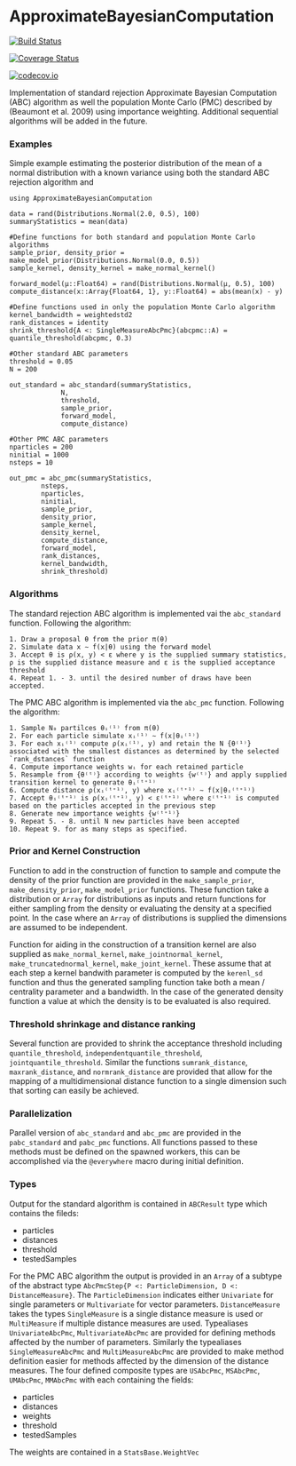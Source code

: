# ApproximateBayesianComputation

[![Build Status](https://travis-ci.org/brendanstats/ApproximateBayesianComputation.jl.svg?branch=master)](https://travis-ci.org/brendanstats/ApproximateBayesianComputation.jl)

[![Coverage Status](https://coveralls.io/repos/brendanstats/ApproximateBayesianComputation.jl/badge.svg?branch=master&service=github)](https://coveralls.io/github/brendanstats/ApproximateBayesianComputation.jl?branch=master)

[![codecov.io](http://codecov.io/github/brendanstats/ApproximateBayesianComputation.jl/coverage.svg?branch=master)](http://codecov.io/github/brendanstats/ApproximateBayesianComputation.jl?branch=master)

Implementation of standard rejection Approximate Bayesian Computation (ABC) algorithm as well the population Monte Carlo (PMC) described by (Beaumont et al. 2009) using importance weighting.  Additional sequential algorithms will be added in the future.

### Examples
Simple example estimating the posterior distribution of the mean of a normal distribution with a known variance using both the standard ABC rejection algorithm and 
```{julia}
using ApproximateBayesianComputation

data = rand(Distributions.Normal(2.0, 0.5), 100)
summaryStatistics = mean(data)

#Define functions for both standard and population Monte Carlo algorithms
sample_prior, density_prior = make_model_prior(Distributions.Normal(0.0, 0.5))
sample_kernel, density_kernel = make_normal_kernel()

forward_model(μ::Float64) = rand(Distributions.Normal(μ, 0.5), 100)
compute_distance(x::Array{Float64, 1}, y::Float64) = abs(mean(x) - y)

#Define functions used in only the population Monte Carlo algorithm
kernel_bandwidth = weightedstd2
rank_distances = identity
shrink_threshold{A <: SingleMeasureAbcPmc}(abcpmc::A) = quantile_threshold(abcpmc, 0.3)

#Other standard ABC parameters
threshold = 0.05
N = 200

out_standard = abc_standard(summaryStatistics,
             N,
             threshold,
             sample_prior,
             forward_model,
             compute_distance)

#Other PMC ABC parameters
nparticles = 200
ninitial = 1000
nsteps = 10

out_pmc = abc_pmc(summaryStatistics,
        nsteps,
        nparticles,
        ninitial,
        sample_prior,
        density_prior,
        sample_kernel,
        density_kernel,
        compute_distance,
        forward_model,
        rank_distances,
        kernel_bandwidth,
        shrink_threshold)
```

### Algorithms
The standard rejection ABC algorithm is implemented vai the `abc_standard` function.  Following the algorithm:

    1. Draw a proposal θ from the prior π(θ)
    2. Simulate data x ∼ f(x|θ) using the forward model
    3. Accept θ is ρ(x, y) < ε where y is the supplied summary statistics, ρ is the supplied distance measure and ε is the supplied acceptance threshold
    4. Repeat 1. - 3. until the desired number of draws have been accepted.

The PMC ABC algorithm is implemented via the `abc_pmc` function.  Following the algorithm:

    1. Sample N₀ partilces θᵢ⁽¹⁾ from π(θ)
    2. For each particle simulate xᵢ⁽¹⁾ ∼ f(x|θᵢ⁽¹⁾)
    3. For each xᵢ⁽¹⁾ compute ρ(xᵢ⁽¹⁾, y) and retain the N {θ⁽¹⁾} associated with the smallest distances as determined by the selected `rank_dstances` function
    4. Compute importance weights wᵢ for each retained particle
    5. Resample from {θ⁽ᵗ⁾} according to weights {w⁽ᵗ⁾} and apply supplied transition kernel to generate θᵢ⁽ᵗ⁺¹⁾
    6. Compute distance ρ(xᵢ⁽ᵗ⁺¹⁾, y) where xᵢ⁽ᵗ⁺¹⁾ ∼ f(x|θᵢ⁽ᵗ⁺¹⁾)
    7. Accept θᵢ⁽ᵗ⁺¹⁾ is ρ(xᵢ⁽ᵗ⁺¹⁾, y) < ε⁽ᵗ⁺¹⁾ where ε⁽ᵗ⁺¹⁾ is computed based on the particles accepted in the previous step
    8. Generate new importance weights {w⁽ᵗ⁺¹⁾}
    9. Repeat 5. - 8. until N new particles have been accepted
    10. Repeat 9. for as many steps as specified.

### Prior and Kernel Construction
Function to add in the construction of function to sample and compute the density of the prior function are provided in the `make_sample_prior`, `make_density_prior`, `make_model_prior` functions.  These function take a distribution or `Array` for distributions as inputs and return functions for either sampling from the density or evaluating the density at a specified point.  In the case where an `Array` of distributions is supplied the dimensions are assumed to be independent.

Function for aiding in the construction of a transition kernel are also supplied as `make_normal_kernel`, `make_jointnormal_kernel`, `make_truncatednormal_kernel`, `make_joint_kernel`.  These assume that at each step a kernel bandwith parameter is computed by the `kerenl_sd` function and thus the generated sampling function take both a mean / centrality parameter and a bandwidth.  In the case of the generated density function a value at which the density is to be evaluated is also required.

### Threshold shrinkage and distance ranking
Several function are provided to shrink the acceptance threshold including `quantile_threshold`, `independentquantile_threshold`, `jointquantile_threshold`.  Similar the functions `sumrank_distance`, `maxrank_distance`, and `normrank_distance` are provided that allow for the mapping of a multidimensional distance function to a single dimension such that sorting can easily be achieved. 

### Parallelization
Parallel version of `abc_standard` and `abc_pmc` are provided in the `pabc_standard` and `pabc_pmc` functions.  All functions passed to these methods must be defined on the spawned workers, this can be accomplished via the `@everywhere` macro during initial definition.

### Types
Output for the standard algorithm is contained in `ABCResult` type which contains the fileds:

  * particles
  * distances
  * threshold
  * testedSamples

For the PMC ABC algorithm the output is provided in an `Array` of a subtype of the abstract type `AbcPmcStep{P <: ParticleDimension, D <: DistanceMeasure}`.  The `ParticleDimension` indicates either `Univariate` for single parameters or `Multivariate` for vector parameters.  `DistanceMeasure` takes the types `SingleMeasure` is a single distance measure is used or `MultiMeasure` if multiple distance measures are used.  Typealiases `UnivariateAbcPmc`, `MultivariateAbcPmc` are provided for defining methods affected by the number of parameters.  Similarly the typealiases `SingleMeasureAbcPmc` and `MultiMeasureAbcPmc` are provided to make method definition easier for methods affected by the dimension of the distance measures.  The four defined composite types are `USAbcPmc`, `MSAbcPmc`, `UMAbcPmc`, `MMAbcPmc` with each containing the fields:

  * particles
  * distances
  * weights
  * threshold
  * testedSamples

The weights are contained in a `StatsBase.WeightVec`